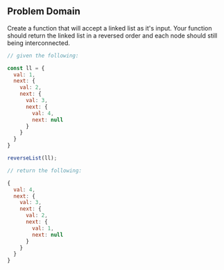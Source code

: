 ## Problem Domain
Create a function that will accept a linked list as it's input.  Your function should return the linked list in a reversed order and each node should still being interconnected.

```javascript
// given the following:

const ll = {
  val: 1,
  next: {
    val: 2,
    next: {
      val: 3,
      next: {
        val: 4,
        next: null
      }
    }
  }
}

reverseList(ll);

// return the following:

{
  val: 4,
  next: {
    val: 3,
    next: {
      val: 2,
      next: {
        val: 1,
        next: null
      }
    }
  }
}
```